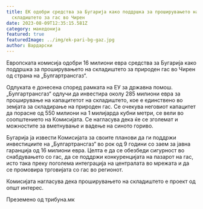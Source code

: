 ```yaml
---
title: ЕК одобри средства за Бугарија како поддршка за проширувањето на
  складиштето за гас во Чирен
date: 2023-08-09T12:35:15.581Z
category: македонија
featured: true
featuredImage: ../img/ek-pari-bg-gaz.jpg
author: Вардарски
---
```

<!--StartFragment-->

Европската комисија одобри 16 милиони евра средства за Бугарија како поддршка за проширувањето на складиштето за природен гас во Чирен од страна на „Булгартрансгаз“.

Одлуката е донесена според рамката на ЕУ за државна помош. „Булгартрансгаз“ одлучи да инвестира околу 285 милиони евра за проширување на капацитетот на складиштето, кое е единствено во земјата за складирање на природен гас. Се очекува неговиот капацитет да порасне од 550 милиони на 1 милијарда кубни метри, се вели во соопштението на Комисијата. Се нагласува дека ќе се зголемат и можностите за вметнување и вадење на синото гориво.

Бугарија ја извести Комисијата за своите планови да ги поддржи инвестициите на „Булгартрансгаз“ во рок од 9 години со заем за јавна гаранција од 16 милиони евра. Целта е да се обезбеди сигурност во снабдувањето со гас, да се поддржи конкуренцијата на пазарот на гас, исто така преку поголема интеграција на централата во мрежата и да се промовира трговијата со гас во регионот.

Комисијата нагласува дека проширувањето на складиштето е проект од општ интерес.

<!--EndFragment-->

Преземено од трибуна.мк